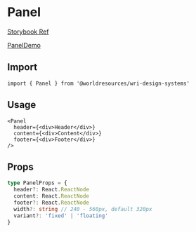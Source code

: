 # Panel

[Storybook Ref](https://wri.github.io/wri-design-systems/?path=/docs/containers-panel-panel--docs)

[PanelDemo](https://github.com/wri/wri-design-systems/blob/main/src/components/Containers/Panel/PanelDemo.tsx)

## Import

```tsx
import { Panel } from '@worldresources/wri-design-systems'
```

## Usage

```tsx
<Panel
  header={<div>Header</div>}
  content={<div>Content</div>}
  footer={<div>Footer</div>}
/>
```

## Props

```ts
type PanelProps = {
  header?: React.ReactNode
  content: React.ReactNode
  footer?: React.ReactNode
  width?: string // 240 - 560px, default 320px
  variant?: 'fixed' | 'floating'
}
```
